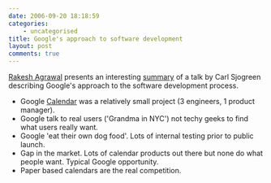 ```yaml
---
date: 2006-09-20 18:18:59
categories:
    - uncategorised
title: Google's approach to software development
layout: post
comments: true
---
```

[Rakesh Agrawal](http://rake.sh/blog/) presents an interesting
[summary](http://rake.sh/blog/2006/09/14/the-road-to-google-calendar/)
of a talk by Carl Sjogreen describing Google's approach to the software
development process.

-   Google [Calendar](http://calendar.google.com/) was a relatively
    small project (3 engineers, 1 product manager).
-   Google talk to real users ('Grandma in NYC') not techy geeks to find
    what users really want.
-   Google 'eat their own dog food'. Lots of internal testing prior to
    public launch.
-   Gap in the market. Lots of calendar products out there but none do
    what people want. Typical Google opportunity.
-   Paper based calendars are the real competition.

